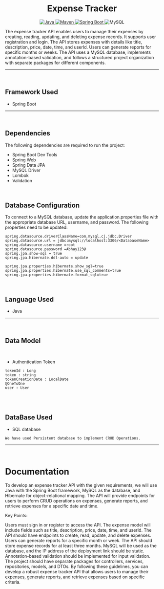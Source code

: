 <h1 align = "center"> Expense Tracker </h1>

<p align="center">
<a href="Java url">
    <img alt="Java" src="https://img.shields.io/badge/Java->=8-darkblue.svg" />
</a>
<a href="Maven url" >
    <img alt="Maven" src="https://img.shields.io/badge/maven-3.0.5-brightgreen.svg" />
</a>
<a href="Spring Boot url" >
    <img alt="Spring Boot" src="https://img.shields.io/badge/Spring Boot-3.0.6-brightgreen.svg" />
</a>
  
<a >
    <img alt="MySQL" src="https://img.shields.io/badge/MySQL-blue.svg">
</a>
</p>
   
The expense tracker API enables users to manage their expenses by creating, reading, updating, and deleting expense records. It supports user registration and login. The API stores expenses with details like title, description, price, date, time, and userId. Users can generate reports for specific months or weeks. The API uses a MySQL database, implements annotation-based validation, and follows a structured project organization with separate packages for different components.

---
<br>

## Framework Used
* Spring Boot

---
<br>

## Dependencies
The following dependencies are required to run the project:

* Spring Boot Dev Tools
* Spring Web
* Spring Data JPA
* MySQL Driver
* Lombok
* Validation

<br>

## Database Configuration
To connect to a MySQL database, update the application.properties file with the appropriate database URL, username, and password. The following properties need to be updated:
```
spring.datasource.driverClassName=com.mysql.cj.jdbc.Driver
spring.datasource.url = jdbc:mysql://localhost:3306/<DatabaseName>
spring.datasource.username =root
spring.datasource.password =Abhay123@
spring.jpa.show-sql = true
spring.jpa.hibernate.ddl-auto = update

spring.jpa.properties.hibernate.show_sql=true
spring.jpa.properties.hibernate.use_sql_comments=true
spring.jpa.properties.hibernate.format_sql=true

```
<br>

## Language Used
* Java

---
<br>

## Data Model

<br>



* Authentication Token 
```
tokenId : Long
token : string
tokenCreationDate : LocalDate
@OneToOne 
user : User

```


<br>
 


<br>

## DataBase Used
* SQL database
```
We have used Persistent database to implement CRUD Operations.
```
---
<br>

# Documentation
To develop an expense tracker API with the given requirements, we will use Java with the Spring Boot framework, MySQL as the database, and Hibernate for object-relational mapping. The API will provide endpoints for users to perform CRUD operations on expenses, generate reports, and retrieve expenses for a specific date and time.

Key Points:

Users must sign in or register to access the API.
The expense model will include fields such as title, description, price, date, time, and userId.
The API should have endpoints to create, read, update, and delete expenses.
Users can generate reports for a specific month or week.
The API should store expense records for at least three months.
MySQL will be used as the database, and the IP address of the deployment link should be static.
Annotation-based validation should be implemented for input validation.
The project should have separate packages for controllers, services, repositories, models, and DTOs.
By following these guidelines, you can develop a robust expense tracker API that allows users to manage their expenses, generate reports, and retrieve expenses based on specific criteria.
